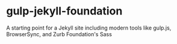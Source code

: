 gulp-jekyll-foundation
======================

A starting point for a Jekyll site including modern tools like gulp.js, BrowserSync, and Zurb Foundation's Sass 

